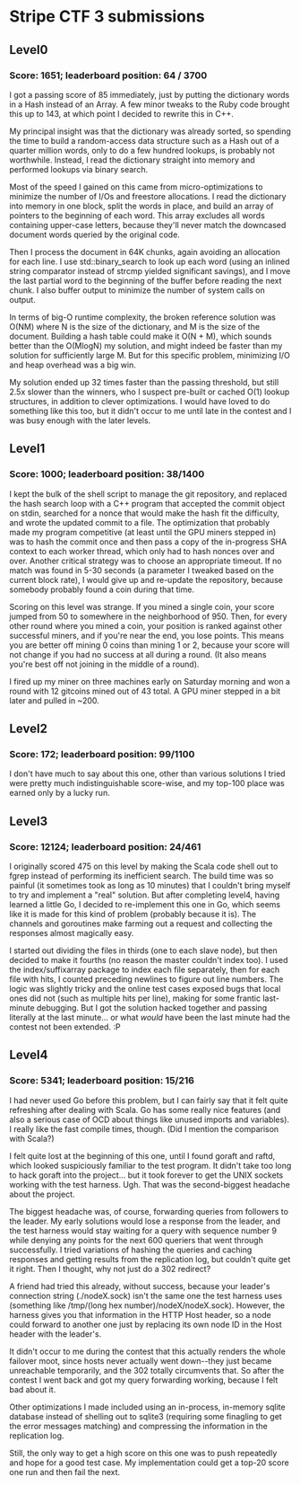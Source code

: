 # Stripe CTF 3 submissions

## Level0

### Score: 1651; leaderboard position: 64 / 3700

I got a passing score of 85 immediately, just by putting the dictionary words in a Hash instead of an Array.  A few minor tweaks to the Ruby code brought this up to 143, at which point I decided to rewrite this in C++.

My principal insight was that the dictionary was already sorted, so spending the time to build a random-access data structure such as a Hash out of a quarter million words, only to do a few hundred lookups, is probably not worthwhile.  Instead, I read the dictionary straight into memory and performed lookups via binary search.

Most of the speed I gained on this came from micro-optimizations to minimize the number of I/Os and freestore allocations.  I read the dictionary into memory in one block, split the words in place, and build an array of pointers to the beginning of each word.  This array excludes all words containing upper-case letters, because they'll never match the downcased document words queried by the original code.

Then I process the document in 64K chunks, again avoiding an allocation for each line.  I use std::binary_search to look up each word (using an inlined string comparator instead of strcmp yielded significant savings), and I move the last partial word to the beginning of the buffer before reading the next chunk.  I also buffer output to minimize the number of system calls on output.

In terms of big-O runtime complexity, the broken reference solution was O(NM) where N is the size of the dictionary, and M is the size of the document.  Building a hash table could make it O(N + M), which sounds better than the O(MlogN) my solution, and might indeed be faster than my solution for sufficiently large M.  But for this specific problem, minimizing I/O and heap overhead was a big win.

My solution ended up 32 times faster than the passing threshold, but still 2.5x slower than the winners, who I suspect pre-built or cached O(1) lookup structures, in addition to clever optimizations.  I would have loved to do something like this too, but it didn't occur to me until late in the contest and I was busy enough with the later levels.

## Level1

### Score: 1000; leaderboard position: 38/1400

I kept the bulk of the shell script to manage the git repository, and replaced the hash search loop with a C++ program that accepted the commit object on stdin, searched for a nonce that would make the hash fit the difficulty, and wrote the updated commit to a file. The optimization that probably made my program competitive (at least until the GPU miners stepped in) was to hash the commit once and then pass a copy of the in-progress SHA context to each worker thread, which only had to hash nonces over and over.  Another critical strategy was to choose an appropriate timeout.  If no match was found in 5-30 seconds (a parameter I tweaked based on the current block rate), I would give up and re-update the repository, because somebody probably found a coin during that time.

Scoring on this level was strange.  If you mined a single coin, your score jumped from 50 to somewhere in the neighborhood of 950.  Then, for every other round where you mined a coin, your position is ranked against other successful miners, and if you're near the end, you lose points.  This means you are better off mining 0 coins than mining 1 or 2, because your score will not change if you had no success at all during a round.  (It also means you're best off not joining in the middle of a round).

I fired up my miner on three machines early on Saturday morning and won a round with 12 gitcoins mined out of 43 total.  A GPU miner stepped in a bit later and pulled in ~200.

## Level2

### Score: 172; leaderboard position: 99/1100

I don't have much to say about this one, other than various solutions I tried were pretty much indistinguishable score-wise, and my top-100 place was earned only by a lucky run.

## Level3

### Score: 12124; leaderboard position: 24/461

I originally scored 475 on this level by making the Scala code shell out to fgrep instead of performing its inefficient search.  The build time was so painful (it sometimes took as long as 10 minutes) that I couldn't bring myself to try and implement a "real" solution.  But after completing level4, having learned a little Go, I decided to re-implement this one in Go, which seems like it is made for this kind of problem (probably because it is). The channels and goroutines make farming out a request and collecting the responses almost magically easy.

I started out dividing the files in thirds (one to each slave node), but then decided to make it fourths (no reason the master couldn't index too).  I used the index/suffixarray package to index each file separately, then for each file with hits, I counted preceding newlines to figure out line numbers.  The logic was slightly tricky and the online test cases exposed bugs that local ones did not (such as multiple hits per line), making for some frantic last-minute debugging.  But I got the solution hacked together and passing literally at the last minute... or what _would_ have been the last minute had the contest not been extended. :P

## Level4

### Score: 5341; leaderboard position: 15/216

I had never used Go before this problem, but I can fairly say that it felt quite refreshing after dealing with Scala.  Go has some really nice features (and also a serious case of OCD about things like unused imports and variables).  I really like the fast compile times, though.  (Did I mention the comparison with Scala?)

I felt quite lost at the beginning of this one, until I found goraft and raftd, which looked suspiciously familiar to the test program.  It didn't take too long to hack goraft into the project... but it took forever to get the UNIX sockets working with the test harness.  Ugh.  That was the second-biggest headache about the project.

The biggest headache was, of course, forwarding queries from followers to the leader. My early solutions would lose a response from the leader, and the test harness would stay waiting for a query with sequence number 9 while denying any points for the next 600 queriers that went through successfully.  I tried variations of hashing the queries and caching responses and getting results from the replication log, but couldn't quite get it right.  Then I thought, why not just do a 302 redirect?

A friend had tried this already, without success, because your leader's connection string (./nodeX.sock) isn't the same one the test harness uses (something like /tmp/(long hex number)/nodeX/nodeX.sock).  However, the harness gives you that information in the HTTP Host header, so a node could forward to another one just by replacing its own node ID in the Host header with the leader's.

It didn't occur to me during the contest that this actually renders the whole failover moot, since hosts never actually went down--they just became unreachable temporarily, and the 302 totally circumvents that.  So after the contest I went back and got my query forwarding working, because I felt bad about it.

Other optimizations I made included using an in-process, in-memory sqlite database instead of shelling out to sqlite3 (requiring some finagling to get the error messages matching) and compressing the information in the replication log.

Still, the only way to get a high score on this one was to push repeatedly and hope for a good test case.  My implementation could get a top-20 score one run and then fail the next.
